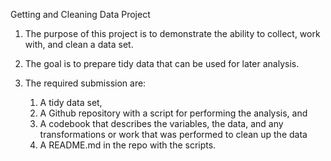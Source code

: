 Getting and Cleaning Data Project

1. The purpose of this project is to demonstrate the ability to collect, work with, and clean a data set. 
2. The goal is to prepare tidy data that can be used for later analysis.
3. The required submission are:

    1) A tidy data set, 
    2) A Github repository with a script for performing the analysis, and 
    3) A codebook that describes the variables, the data, and any transformations or work that was performed to clean up the data
    4) A README.md in the repo with the scripts. 

